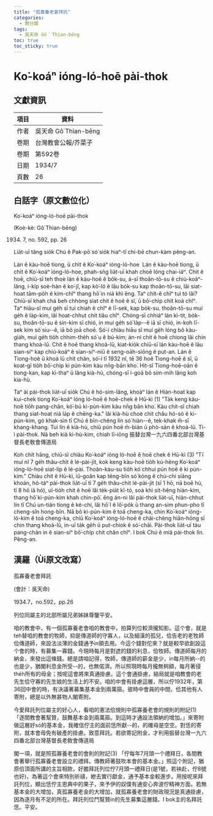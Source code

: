 ```yaml
---
title: "孤寡養老會拜託"
categories:
  - 無分類
tags:
  - 吳天命 Gô͘ Thian-bēng
toc: true
toc_sticky: true
---
```


# Ko͘-koáⁿ ióng-ló-hoē pài-thok

## 文獻資訊

| 項目 | 資料 |
|---|---|
| 作者 | 吳天命 Gô͘ Thian-bēng |
| 卷期 | 台灣教會公報/芥菜子 |
| 卷期 | 第592卷 |
| 日期 | 1934/7 |
| 頁數 | 26 |

## 白話字（原文數位化）

Ko͘-koáⁿ ióng-ló-hoē pài-thok

(Koè-kè: Gô͘ Thian-bēng)

1934. 7, no. 592, pp. 26

Lia̍t-uī tâng sio̍k Chú ê Pak-pō͘ só͘ sio̍k hiaⁿ-tī chí-bē chun-kàm pêng-an.

Lán ê kàu-hoē tiong, ū chi̍t ê Ko͘-koáⁿ ióng-ló-hoe  Lán ê kàu-hoē tiong, ū chi̍t ê Ko͘-koáⁿ ióng-ló-hoe, phah-sǹg lia̍t-uī khah choē lóng chai-iáⁿ. Chit ê hoē, chiū-sī teh thoè lán ê kàu-hoē ê bo̍k-su, á-sī thoân-tō-su ê chiú-koáⁿ-lâng, í-ki̍p soè-hàn ê ko͘-jî, kap kò͘-ló ê lāu bo̍k-su kap thoân-tō-su, lâi siat-hoat tām-po̍h ê kim-chîⁿ thang hō͘ in niá khì ēng. Taⁿ chit-ê chîⁿ tuì tó lâi? Chiū-sī khah chá beh chhòng siat chit ê hoē ê sî, ū bō͘-chi̍p chi̍t koá chîⁿ. Taⁿ hiāu-sî muí ge̍h sī tuì chiah ê chîⁿ ê lī-sek, kap bo̍k-su. thoân-tō-su muí ge̍h ê la̍p-kim, lâi hoat-chhut chit tiâu chîⁿ. Chóng-sī chhiáⁿ lán kì-tit, bo̍k-su, thoân-tō-su ê sin-kim sī chió, in muí ge̍h só͘ la̍p--ê iā sī chió, in-koh lī-sek kim só͘ siu--ê, iā bô joā choē. Só͘-í chiàu hiāu sî muí ge̍h lóng bô kàu-gia̍h, muí ge̍h tio̍h chhim-the̍h só͘ u ê bú-kim; án-ni chit ē hoē chiong lâi chin thang khoà-lū. Chit ê hoē thang khoà-lū, kiat-kio̍k chiū-sī lán kàu-hoē ê lāu sian-siⁿ kap chiú-koáⁿ ê sian-siⁿ-niû ê seng-oa̍h-siōng ê put-an. Lán ê Tiong-hoè ū khoà lū chit chân, só͘-í tī 1932 nî, tē 36 hoê Tiong-hoē ê sî, ū koat-gī tio̍h bō͘-chi̍p ki pún-kim kàu nn̄g-bān kho͘. Hit-sî Tiong-hoē-oân ê tiong-kan, kap kì-thaⁿ ū lâng kià-hù, chóng-sī í-goā bô sím-mi̍h lâng koh kia-hù.

Taⁿ ài pài-thok lia̍t-uī sio̍k Chú ê hó-sim-lâng, khoàⁿ lán ê Hiàn-hoat kap kui-chek tiong Ko͘-koáⁿ lóng ló-hoē ê hoē-chek ê Hū-kì (1) "Ta̍k keng kàu-hoē tio̍h pang-chān, kó͘-bú ki-pún-kim kàu nn̄g bān kho͘. Kàu chit-sî chiah thang siat-hoat niá la̍p ê chēng-ka." lâi kià-hù choè chit châu hó-só ê ki-pún-kim, gó khak-sìn tī Chú ê bīn-chêng lín só͘ hiàn--ê, tek-khak m̄-sī khang-khang. Tuì lín ê kià-hù, chiū pún hoē m̄-bián ū phò-sàn ê khoà-lū. Tì-ì pài-thok. Nā beh kià kì-hù-kim, chiah lī-iōng 振替台灣一九六四番北部台灣基督長老敎會傳道局

Koh chi̍t hāng, chiū-sī chiàu Ko͘-koáⁿ ióng ló-hoē ê hoē chek ê Hū-kì (3) "Tī muí nî 7 ge̍h thâu-chi̍t ê lé-pài-ji̍t, kok keng kàu-hoē tio̍h kú-hêng Ko͘-koáⁿ ióng-ló-hoē siat-li̍p ê lé-pài. Thoân-kàu-su tio̍h kó͘ chhui pún hoē ê ki pún-kim." Chiàu chit ê Hù-kì, iû-goân kap téng-bīn só͘ kóng ê chú-chí siāng khoán, hó-táⁿ pài-thok lia̍t-uī tī 7 ge̍h thâu-chi̍t lé-pài-ji̍t (sī 1 hō, nā boē hù, tī 8 hō iā hó), uī-tio̍h chit ê hoē lâi te̍k-pia̍t kî-tó, soà khì si̍t-hêng hiàn-kim, thang hō͘ ki-pún-kim khah chìn-pō͘. ēng án-ni lâi pài-thok lia̍t-uī, hián-chhut lín tī Chú un-tián tiong ê ké-chí, lâi hō͘ I ê lô͘-po̍k ū thang an-sim phun-pho tī cheng-sîn hong-bīn. Nā bô ki-pún-kim ê toā cheng-ka, chin Ko͘-koáⁿ ióng-ló-kim ê toā cheng-ka, chiū Ko͘-koáⁿ ióng-ló-hoē ê châi-chèng hiān-hōng sī chin thang khoà-lū, in-uī ta̍k ge̍h ū put-chiok ê só͘-chāi. Pài-thok lia̍t-uī tàu pang-chān in ê sian-siⁿ bō͘-chi̍p chit chân chîⁿ. I bok Chú ê miâ pài-thok lín. Pêng-an.

## 漢羅（Ùi原文改寫）

孤寡養老會拜託

(會計：吳天命)

1934.7，no.592，pp.26

列位同屬主的北部所屬兄弟姊妹尊鑒平安。

咱的教會中，有一個孤寡養老會咱的教會中，拍算列位較濟攏知影。這个會，就是teh替咱的教會的牧師，抑是傳道師的守寡人，以及細漢的孤兒，佮告老的老牧師佮傳道師，來設法淡薄的金錢通予in領去用。今這个錢對佗來？就是較早欲創設這个會的時，有募集一寡錢。今現時每月是對遮的錢的利息，佮牧師。傳道師每月的納金，來發出這條錢。總是請咱記得，牧師，傳道師的薪金是少，in每月所納--的也是少，猶閣利息金所受--的，也無偌濟。所以照現時每月攏無夠額，每月著侵the̍h所有的母金；按呢這會將來真通掛慮。這个會通掛慮，結局就是咱教會的老先生佮守寡的先生娘的生活上的不安。咱的中會有掛慮這層，所以佇1932年，第36回中會的時，有決議著募集基本金到兩萬箍。彼時中會員的中間，佮其他有人寄附，總是以外無甚物人閣寄附。

今愛拜託列位屬主的好心人，看咱的憲法佮規則中孤寡養老會的規則的附記(1) 「逐間教會著幫贊，鼓舞基本金到兩萬箍。到這時才通設法領納的增加。」來寄附做這層好só的基本金，我確信佇主的面前恁所獻--的，的確毋是空空。對恁的寄附，就本會毋免有破產的掛慮。致意拜託。若欲寄記附金，才利用振替台灣一九六四番北部台灣基督長老敎會傳道局

閣一項，就是照孤寡養老會的會則的附記(3) 「佇每年7月頭一个禮拜日，各間教會著舉行孤寡養老會設立的禮拜。傳教師著鼓吹本會的基本金。」照這个附記，猶原佮頂面所講的主旨相款，好膽拜託列位佇7月頭一禮拜日(是1號，若袂赴，佇8號也好)，為著這个會來特別祈禱，紲去實行獻金，通予基本金較進步。用按呢來拜託列位，顯出恁佇主恩典中的果子，來予伊的奴僕有通安心奔波佇精神方面。若無基本金的大增加，真孤寡養老金的大增加，就孤寡養老會的財政現況是真通掛慮，因為逐月有不足的所在。拜託列位鬥幫贊in的先生募集這層錢。I bok主的名拜託恁。平安。
